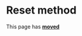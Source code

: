 # Reset method

This page has [**moved**](https://lib-docs.delphidabbler.com/MD5/1/API/TPJMD5-Reset)